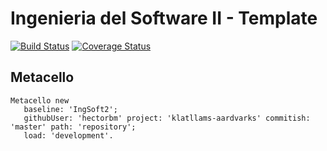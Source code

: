 # Ingenieria del Software II - Template

[![Build Status](https://travis-ci.org/hectorbm/klatllams-aardvarks.svg?branch=master)](https://travis-ci.org/hectorbm/klatllams-aardvarks)
[![Coverage Status](https://coveralls.io/repos/github/uca-is2-2018/klatllams-aardvarks/badge.svg?branch=master)](https://coveralls.io/github/uca-is2-2018/klatllams-aardvarks?branch=master)

## Metacello

```smalltalk
Metacello new
   baseline: 'IngSoft2';
   githubUser: 'hectorbm' project: 'klatllams-aardvarks' commitish: 'master' path: 'repository';
   load: 'development'.
```
